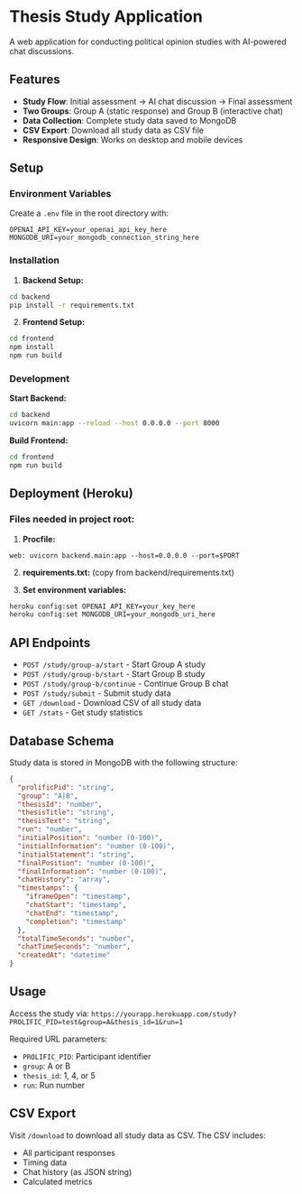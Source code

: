 # Thesis Study Application

A web application for conducting political opinion studies with AI-powered chat discussions.

## Features

- **Study Flow**: Initial assessment → AI chat discussion → Final assessment
- **Two Groups**: Group A (static response) and Group B (interactive chat)
- **Data Collection**: Complete study data saved to MongoDB
- **CSV Export**: Download all study data as CSV file
- **Responsive Design**: Works on desktop and mobile devices

## Setup

### Environment Variables

Create a `.env` file in the root directory with:

```env
OPENAI_API_KEY=your_openai_api_key_here
MONGODB_URI=your_mongodb_connection_string_here
```

### Installation

1. **Backend Setup:**
```bash
cd backend
pip install -r requirements.txt
```

2. **Frontend Setup:**
```bash
cd frontend
npm install
npm run build
```

### Development

**Start Backend:**
```bash
cd backend
uvicorn main:app --reload --host 0.0.0.0 --port 8000
```

**Build Frontend:**
```bash
cd frontend
npm run build
```

## Deployment (Heroku)

### Files needed in project root:

1. **Procfile:**
```
web: uvicorn backend.main:app --host=0.0.0.0 --port=$PORT
```

2. **requirements.txt:** (copy from backend/requirements.txt)

3. **Set environment variables:**
```bash
heroku config:set OPENAI_API_KEY=your_key_here
heroku config:set MONGODB_URI=your_mongodb_uri_here
```

## API Endpoints

- `POST /study/group-a/start` - Start Group A study
- `POST /study/group-b/start` - Start Group B study
- `POST /study/group-b/continue` - Continue Group B chat
- `POST /study/submit` - Submit study data
- `GET /download` - Download CSV of all study data
- `GET /stats` - Get study statistics

## Database Schema

Study data is stored in MongoDB with the following structure:

```json
{
  "prolificPid": "string",
  "group": "A|B",
  "thesisId": "number",
  "thesisTitle": "string",
  "thesisText": "string",
  "run": "number",
  "initialPosition": "number (0-100)",
  "initialInformation": "number (0-100)",
  "initialStatement": "string",
  "finalPosition": "number (0-100)",
  "finalInformation": "number (0-100)",
  "chatHistory": "array",
  "timestamps": {
    "iframeOpen": "timestamp",
    "chatStart": "timestamp",
    "chatEnd": "timestamp",
    "completion": "timestamp"
  },
  "totalTimeSeconds": "number",
  "chatTimeSeconds": "number",
  "createdAt": "datetime"
}
```

## Usage

Access the study via: `https://yourapp.herokuapp.com/study?PROLIFIC_PID=test&group=A&thesis_id=1&run=1`

Required URL parameters:
- `PROLIFIC_PID`: Participant identifier
- `group`: A or B
- `thesis_id`: 1, 4, or 5
- `run`: Run number

## CSV Export

Visit `/download` to download all study data as CSV. The CSV includes:
- All participant responses
- Timing data
- Chat history (as JSON string)
- Calculated metrics
